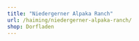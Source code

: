 ```yaml
---
title: "Niedergerner Alpaka Ranch"
url: /haiming/niedergerner-alpaka-ranch/
shop: Dorfladen
---
```

